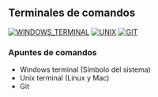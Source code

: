 ## Terminales de comandos
[![WINDOWS_TERMINAL](https://img.shields.io/badge/WINDOWS_TERMINAL-0078D4?style=for-the-badge&logo=WINDOWSTERMINAL&logoColor=white&labelColor=101010)](https://github.com/Alberto-mt/Terminal_de_comandos/blob/main/Windows_terminal/index.md)
[![UNIX](https://img.shields.io/badge/UNIX_TERMINAL-FCC624?style=for-the-badge&logo=GNOMETERMINAL&logoColor=white&labelColor=101010)](https://github.com/Alberto-mt/Terminal_de_comandos/blob/main/Unix_terminal/index.md)
[![GIT](https://img.shields.io/badge/GIT-F05032?style=for-the-badge&logo=GIT&logoColor=white&labelColor=101010)](https://github.com/Alberto-mt/Terminal_de_comandos)

### Apuntes de comandos 
 - Windows terminal (Símbolo del sistema)
 - Unix terminal (Linux y Mac)
 - Git 
